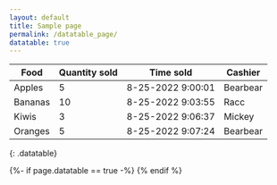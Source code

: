 ```yaml
---
layout: default
title: Sample page
permalink: /datatable_page/
datatable: true
---
```


Food    | Quantity sold | Time sold         | Cashier
------- | ------------- | ----------------- | -----------
Apples  |   5           | 8-25-2022 9:00:01 | Bearbear
Bananas |   10          | 8-25-2022 9:03:55 | Racc
Kiwis   |   3           | 8-25-2022 9:06:37 | Mickey
Oranges |   5           | 8-25-2022 9:07:24 | Bearbear
{: .datatable}


<head>
    <!--The lines below help include JQuery DataTables into Markdown files-->
    {%- if page.datatable == true -%}
    <script src="https://ajax.googleapis.com/ajax/libs/jquery/3.6.0/jquery.min.js"></script>  <!--Add JQuery-->
    <link rel="stylesheet" type="text/css" href="https://cdn.datatables.net/1.12.1/css/jquery.dataTables.css"> <!--add style sheet-->
    <script type="text/javascript" charset="utf8" src="https://cdn.datatables.net/1.12.1/js/jquery.dataTables.js"></script> <!--add dataTables-->
    <script>
        $(document).ready( function () {
        $('table.datatable').DataTable();
        } );
    </script>
    {% endif %}
</head>

